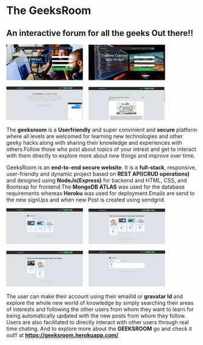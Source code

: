 # The GeeksRoom

## An interactive forum for all the geeks Out there!!

<img src="./readme-ss/ss1.png" width="40%" height="50%">&nbsp;&nbsp;&nbsp;
<img src="./readme-ss/ss2.png" width="40%" height="50%">

<img src="./readme-ss/ss4.png" width="40%" height="50%">&nbsp;&nbsp;&nbsp;
<img src="./readme-ss/ss5.png" width="40%" height="50%">

The **geeksroom** is a **Userfriendly** and super convinient and **secure** platform where all levels are welcomed for learning new technologies and other geeky hacks along  with sharing their knowledge and experiences with others.Follow those who post about topics of your intrest and get to interact with them directly to explore more about new things and improve over time.

GeeksRoom is an **end-to-end secure website**. It is a **full-stack**, responsive, user-friendly and dynamic project based on **REST API(CRUD operations)** and designed using **NodeJs(Express)** for backend and HTML, CSS, and Bootsrap for frontend.The **MongoDB ATLAS** was used for the database requirements whereas **Heroku** was used for deployment.Emails are send to the new signUps and when new Post is created using sendgrid. 

<img src="./readme-ss/ss7.png" width="40%" height="50%">&nbsp;&nbsp;&nbsp;
<img src="./readme-ss/ss6.png" width="40%" height="50%">

<img src="./readme-ss/ss8.png" width="40%" height="50%">&nbsp;&nbsp;&nbsp;
<img src="./readme-ss/ss9.png" width="40%" height="50%">

The user can make their account using their emailId or **gravatar Id** and explore the whole new world of knowledge by simply searching their areas of interests and following the other users from whom they want to learn for being automatically updated with the new posts from whom they follow.
Users are also facilitated to directly interact with other users through real time chating. And to explore more about the **GEEKSROOM** go and check it out!! at **https://geeksroom.herokuapp.com/**

